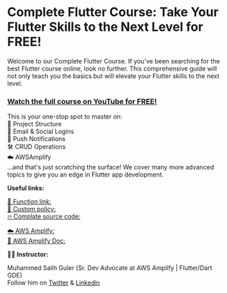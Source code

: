 # Complete Flutter Course: Take Your Flutter Skills to the Next Level for FREE!

Welcome to our Complete Flutter Course. If you've been searching for the best Flutter course online, look no further. This comprehensive guide will not only teach you the basics but will elevate your Flutter skills to the next level. 

### [Watch the full course on YouTube for FREE!](https://youtu.be/2j5ONMbX7xE)


This is your one-stop spot to master on:\
📁 Project Structure \
🔐 Email & Social Logins \
🔔 Push Notifications \
🛠 CRUD Operations \
☁️ AWSAmplify \
...and that's just scratching the surface! We cover many more advanced topics to give you an edge in Flutter app development.


**Useful links:**

[🔗 Function link: ](https://gist.github.com/salihgueler/e9be9fa6cc9ece30ba05764146850f74) \
[🔗 Custom policy:](https://gist.github.com/salihgueler/2b44dd5494bdbfbd288a033af21bff9d) \
[🔥 Complate source code:](https://cutt.ly/PwkRT3yZ)

[☁️ AWS Amplify:](https://aws.amazon.com/amplify/) \
[📄 AWS Amplify Doc:](https://docs.amplify.aws/lib/q/platform/flutter/) 

**👨‍💻 Instructor:** 

Muhammed Salih Guler (Sr. Dev Advocate at AWS Amplify | Flutter/Dart GDE) \
Follow him on [Twitter](https://twitter.com/salihgueler) & [Linkedin](https://www.linkedin.com/in/salihgueler/)
